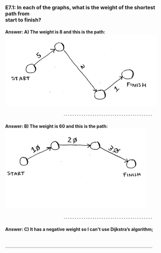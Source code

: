 <h3>E7.1: In each of the graphs, what is the weight of the shortest path from<br>
start to finish?</h3>

<h4>Answer: A) The weight is 8 and this is the path: <br><img src="E7 images/E7 A.PNG"></h4>

                	          ----------------------------------------

<h4>Answer: B) The weight is 60 and this is the path: <br><img src="E7 images/E7 B.PNG"></h4>

                	          ----------------------------------------

<h4>Answer: C) It has a negative weight so I can't use Dijkstra’s algorithm;</h4>

		    __________________________________________________________________
      
